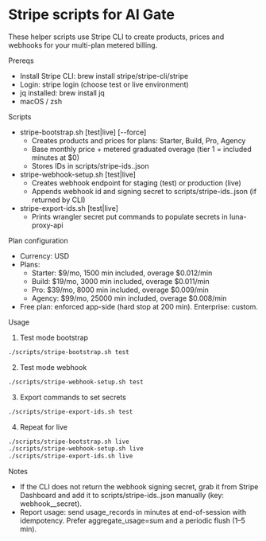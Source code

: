 # Stripe scripts for AI Gate

These helper scripts use Stripe CLI to create products, prices and webhooks for your multi-plan metered billing.

Prereqs
- Install Stripe CLI: brew install stripe/stripe-cli/stripe
- Login: stripe login (choose test or live environment)
- jq installed: brew install jq
- macOS / zsh

Scripts
- stripe-bootstrap.sh [test|live] [--force]
  - Creates products and prices for plans: Starter, Build, Pro, Agency
  - Base monthly price + metered graduated overage (tier 1 = included minutes at $0)
  - Stores IDs in scripts/stripe-ids.<mode>.json
- stripe-webhook-setup.sh [test|live]
  - Creates webhook endpoint for staging (test) or production (live)
  - Appends webhook id and signing secret to scripts/stripe-ids.<mode>.json (if returned by CLI)
- stripe-export-ids.sh [test|live]
  - Prints wrangler secret put commands to populate secrets in luna-proxy-api

Plan configuration
- Currency: USD
- Plans:
  - Starter: $9/mo, 1500 min included, overage $0.012/min
  - Build:   $19/mo, 3000 min included, overage $0.011/min
  - Pro:     $39/mo, 8000 min included, overage $0.009/min
  - Agency:  $99/mo, 25000 min included, overage $0.008/min
- Free plan: enforced app-side (hard stop at 200 min). Enterprise: custom.

Usage
1) Test mode bootstrap
```sh
./scripts/stripe-bootstrap.sh test
```
2) Test mode webhook
```sh
./scripts/stripe-webhook-setup.sh test
```
3) Export commands to set secrets
```sh
./scripts/stripe-export-ids.sh test
```
4) Repeat for live
```sh
./scripts/stripe-bootstrap.sh live
./scripts/stripe-webhook-setup.sh live
./scripts/stripe-export-ids.sh live
```

Notes
- If the CLI does not return the webhook signing secret, grab it from Stripe Dashboard and add it to scripts/stripe-ids.<mode>.json manually (key: webhook_<mode>_secret).
- Report usage: send usage_records in minutes at end-of-session with idempotency. Prefer aggregate_usage=sum and a periodic flush (1–5 min).
